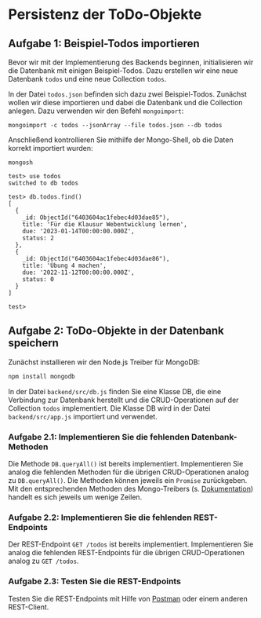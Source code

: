 # Persistenz der ToDo-Objekte

## Aufgabe 1: Beispiel-Todos importieren

Bevor wir mit der Implementierung des Backends beginnen, initialisieren wir die Datenbank mit einigen Beispiel-Todos. Dazu erstellen wir eine neue Datenbank `todos` und eine neue Collection `todos`.

In der Datei `todos.json` befinden sich dazu zwei Beispiel-Todos. Zunächst wollen wir diese importieren und dabei die Datenbank und die Collection anlegen. Dazu verwenden wir den Befehl `mongoimport`:

```MongoDB
mongoimport -c todos --jsonArray --file todos.json --db todos
```

Anschließend kontrollieren Sie mithilfe der Mongo-Shell, ob die Daten korrekt importiert wurden:

```MongoDB
mongosh 

test> use todos
switched to db todos

test> db.todos.find()
[
  {
    _id: ObjectId("6403604ac1febec4d03dae85"),
    title: 'Für die Klausur Webentwicklung lernen',
    due: '2023-01-14T00:00:00.000Z',
    status: 2
  },
  {
    _id: ObjectId("6403604ac1febec4d03dae86"),
    title: 'Übung 4 machen',
    due: '2022-11-12T00:00:00.000Z',
    status: 0
  }
]

test>
```

## Aufgabe 2: ToDo-Objekte in der Datenbank speichern

Zunächst installieren wir den Node.js Treiber für MongoDB:

```bash
npm install mongodb
```

In der Datei `backend/src/db.js` finden Sie eine Klasse DB, die eine Verbindung zur Datenbank herstellt und die CRUD-Operationen auf der Collection `todos` implementiert. Die Klasse DB wird in der Datei `backend/src/app.js` importiert und verwendet.

### Aufgabe 2.1: Implementieren Sie die fehlenden Datenbank-Methoden

Die Methode `DB.queryAll()` ist bereits implementiert. Implementieren Sie analog die fehlenden Methoden für die übrigen CRUD-Operationen analog zu `DB.queryAll()`.
Die Methoden können jeweils ein `Promise` zurückgeben. Mit den entsprechenden Methoden des Mongo-Treibers (s. [Dokumentation](ex)) handelt es sich jeweils um wenige Zeilen.

### Aufgabe 2.2: Implementieren Sie die fehlenden REST-Endpoints

Der REST-Endpoint `GET /todos` ist bereits implementiert. Implementieren Sie analog die fehlenden REST-Endpoints für die übrigen CRUD-Operationen analog zu `GET /todos`.

### Aufgabe 2.3: Testen Sie die REST-Endpoints

Testen Sie die REST-Endpoints mit Hilfe von [Postman](https://www.postman.com/) oder einem anderen REST-Client.